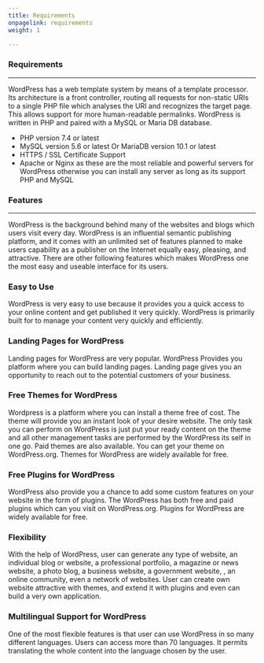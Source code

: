 ```yaml
---
title: Requirements
onpagelink: requirements
weight: 1

---
```


### **Requirements**
------------

WordPress has a web template system by means of a template processor. Its architecture is a front controller, routing all requests for non-static URIs to a single PHP file which analyses the URI and recognizes the target page. This allows support for more human-readable permalinks. WordPress is written in PHP and paired with a MySQL or Maria DB database.

- PHP version 7.4 or latest
- MySQL version 5.6 or latest Or MariaDB version 10.1 or latest
- HTTPS / SSL Certificate Support
- Apache or Nginx as these are the most reliable and powerful servers for WordPress otherwise you can install any server as long as its support PHP and MySQL
 
### Features
--------

WordPress is the background behind many of the websites and blogs which users visit every day. WordPress is an influential semantic publishing platform, and it comes with an unlimited set of features planned to make users capability as a publisher on the Internet equally easy, pleasing, and attractive. There are other following features which makes WordPress one the most easy and useable interface for its users.

### Easy to Use

WordPress is very easy to use because it provides you a quick access to your online content and get published it very quickly. WordPress is primarily built for to manage your content very quickly and efficiently.

### Landing Pages for WordPress

Landing pages for WordPress are very popular. WordPress Provides you platform where you can build landing pages. Landing page gives you an opportunity to reach out to the potential customers of your business.

### Free Themes for WordPress

Wordpress is a platform where you can install a theme free of cost. The theme will provide you an instant look of your desire website. The only task you can perform on WordPress is just put your ready content on the theme and all other management tasks are performed by the WordPress its self in one go. Paid themes are also available. You can get your theme on WordPress.org. Themes for WordPress are widely available for free.

### Free Plugins for WordPress

WordPress also provide you a chance to add some custom features on your website in the form of plugins. The WordPress has both free and paid plugins which can you visit on WordPress.org. Plugins for WordPress are widely available for free.

### Flexibility

With the help of WordPress, user can generate any type of website, an individual blog or website, a professional portfolio, a magazine or news website, a photo blog, a business website, a government website, , an online community, even a network of websites. User can create own website attractive with themes, and extend it with plugins and even can build a very own application.

### Multilingual Support for WordPress

One of the most flexible features is that user can use WordPress in so many different languages. Users can access more than 70 languages. It permits translating the whole content into the language chosen by the user.
